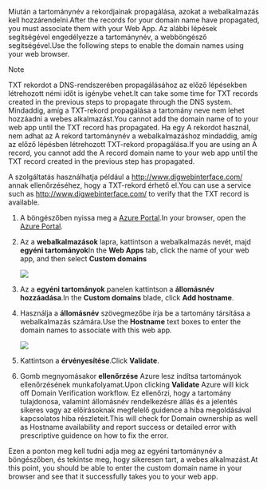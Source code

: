 <span data-ttu-id="2ffe9-101">Miután a tartománynév a rekordjainak propagálása, azokat a webalkalmazás kell hozzárendelni.</span><span class="sxs-lookup"><span data-stu-id="2ffe9-101">After the records for your domain name have propagated, you must associate them with your Web App.</span></span> <span data-ttu-id="2ffe9-102">Az alábbi lépések segítségével engedélyezze a tartománynév, a webböngésző segítségével.</span><span class="sxs-lookup"><span data-stu-id="2ffe9-102">Use the following steps to enable the domain names using your web browser.</span></span>

> [!NOTE]
> <span data-ttu-id="2ffe9-103">TXT rekordot a DNS-rendszerében propagálásához az előző lépésekben létrehozott némi időt is igénybe vehet.</span><span class="sxs-lookup"><span data-stu-id="2ffe9-103">It can take some time for TXT records created in the previous steps to propagate through the DNS system.</span></span> <span data-ttu-id="2ffe9-104">Mindaddig, amíg a TXT-rekord propagálása a tartomány neve nem lehet hozzáadni a webes alkalmazást.</span><span class="sxs-lookup"><span data-stu-id="2ffe9-104">You cannot add the domain name of to your web app until the TXT record has propagated.</span></span> <span data-ttu-id="2ffe9-105">Ha egy A rekordot használ, nem adhat az A rekord tartománynév a webalkalmazáshoz mindaddig, amíg az előző lépésben létrehozott TXT-rekord propagálása.</span><span class="sxs-lookup"><span data-stu-id="2ffe9-105">If you are using an A record, you cannot add the A record domain name to your web app until the TXT record created in the previous step has propagated.</span></span>
> 
> <span data-ttu-id="2ffe9-106">A szolgáltatás használhatja például a <a href="http://www.digwebinterface.com/">http://www.digwebinterface.com/</a> annak ellenőrzéséhez, hogy a TXT-rekord érhető el.</span><span class="sxs-lookup"><span data-stu-id="2ffe9-106">You can use a service such as <a href="http://www.digwebinterface.com/">http://www.digwebinterface.com/</a> to verify that the TXT record is available.</span></span>
> 
> 

1. <span data-ttu-id="2ffe9-107">A böngészőben nyissa meg a [Azure Portal](https://portal.azure.com).</span><span class="sxs-lookup"><span data-stu-id="2ffe9-107">In your browser, open the [Azure Portal](https://portal.azure.com).</span></span>
2. <span data-ttu-id="2ffe9-108">Az a **webalkalmazások** lapra, kattintson a webalkalmazás nevét, majd **egyéni tartományok**</span><span class="sxs-lookup"><span data-stu-id="2ffe9-108">In the **Web Apps** tab, click the name of your web app, and then select **Custom domains**</span></span>
   
    ![](./media/custom-dns-web-site/dncmntask-cname-6.png)
3. <span data-ttu-id="2ffe9-109">Az a **egyéni tartományok** panelen kattintson a **állomásnév hozzáadása**.</span><span class="sxs-lookup"><span data-stu-id="2ffe9-109">In the **Custom domains** blade, click **Add hostname**.</span></span>
4. <span data-ttu-id="2ffe9-110">Használja a **állomásnév** szövegmezőbe írja be a tartomány társítása a webalkalmazás számára.</span><span class="sxs-lookup"><span data-stu-id="2ffe9-110">Use the **Hostname** text boxes to enter the domain names to associate with this web app.</span></span>
   
    ![](./media/custom-dns-web-site/add-custom-domain.png)
5. <span data-ttu-id="2ffe9-111">Kattintson a **érvényesítése**.</span><span class="sxs-lookup"><span data-stu-id="2ffe9-111">Click **Validate**.</span></span>
6. <span data-ttu-id="2ffe9-112">Gomb megnyomásakor **ellenőrzése** Azure lesz indítsa tartományok ellenőrzésének munkafolyamat.</span><span class="sxs-lookup"><span data-stu-id="2ffe9-112">Upon clicking **Validate** Azure will kick off Domain Verification workflow.</span></span> <span data-ttu-id="2ffe9-113">Ez ellenőrzi, hogy a tartomány tulajdonosa, valamint állomásnév rendelkezésre állás és a jelentés sikeres vagy az előírásoknak megfelelő guidence a hiba megoldásával kapcsolatos hiba részleteit.</span><span class="sxs-lookup"><span data-stu-id="2ffe9-113">This will check for Domain ownership as well as Hostname availability and report success or detailed error with prescriptive guidence on how to fix the error.</span></span>    

<span data-ttu-id="2ffe9-114">Ezen a ponton meg kell tudni adja meg az egyéni tartománynév a böngészőben, és tekintse meg, hogy sikeresen tart, a webes alkalmazást.</span><span class="sxs-lookup"><span data-stu-id="2ffe9-114">At this point, you should be able to enter the custom domain name in your browser and see that it successfully takes you to your web app.</span></span>

